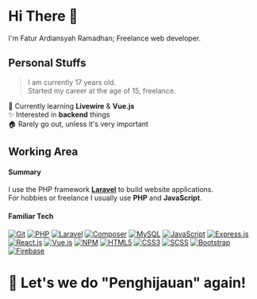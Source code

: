 # Hi There :wave: 

I'm Fatur Ardiansyah Ramadhan; Freelance web developer.

## Personal Stuffs

> I am currently 17 years old.<br />
> Started my career at the age of 15, freelance.

:seedling: Currently learning **Livewire** & **Vue.js**<br />
:sparkles: Interested in **backend** things<br />
:house: Rarely go out, unless it's very important

## Working Area 

#### Summary

I use the PHP framework [**Laravel**](https://github.com/laravel/laravel) to build website applications.<br />
For hobbies or freelance I usually use **PHP** and **JavaScript**.

#### Familiar Tech
[![Git](https://img.shields.io/badge/Git-%23f34f29?style=flat-square&logoColor=%23FFF&logo=git)](https://git-scm.com/)
[![PHP](https://img.shields.io/badge/PHP-%238892BF?style=flat-square&logoColor=%23FFF&logo=php)](https://www.php.net/)
[![Laravel](https://img.shields.io/badge/Laravel-%238892BF?style=flat-square&logoColor=%23FFF&logo=laravel)](https://laravel.com/)
[![Composer](https://img.shields.io/badge/Composer-%23FFF?style=flat-square&logoColor=%23222&logo=composer)](https://getcomposer.org/)
[![MySQL](https://img.shields.io/badge/MySQL-%2300758F?style=flat-square&logoColor=%23FFF&logo=mysql)](https://www.mysql.com/)
[![JavaScript](https://img.shields.io/badge/JavaScript-%23f0db4f?style=flat-square&logoColor=%23333&logo=javascript)](https://www.javascript.com/)
[![Express.js](https://img.shields.io/badge/Express.js-%23404d59?&style=flat-square&logoColor=%23FFF&logo=express)](https://expressjs.com/)
[![React.js](https://img.shields.io/badge/React.js-%23404d59?&style=flat-square&logoColor=%23FFF&logo=react)](https://reactjs.org/)
[![Vue.js](https://img.shields.io/badge/vue.js-%23404d59?&style=flat-square&logoColor=%23FFF&logo=vuejs)](https://vuejs.org/)
[![NPM](https://img.shields.io/badge/npm-%23FFFFFF?style=flat-square&logoColor=%23FFF&logo=npm)](https://www.npmjs.com/)
[![HTML5](https://img.shields.io/badge/HTML5-%23e34c26?style=flat-square&logoColor=%23FFF&logo=html5)](https://developer.mozilla.org/en-US/docs/Glossary/HTML5)
[![CSS3](https://img.shields.io/badge/CSS3-%23264de4?style=flat-square&logoColor=%23FFF&logo=css3)](https://developer.mozilla.org/en-US/docs/Web/CSS)
[![SCSS](https://img.shields.io/badge/SCSS-%23E0A3C2?style=flat-square&logoColor=%23333&logo=sass)](https://sass-lang.com/)
[![Bootstrap](https://img.shields.io/badge/Bootstrap-%237952b3?style=flat-square&logoColor=%23FFF&logo=bootstrap)](https://getbootstrap.com/)
[![Firebase](https://img.shields.io/badge/Firebase-%23FFA611?style=flat-square&logoColor=%23FFF&logo=firebase)](https://firebase.google.com/)


# 🌲 Let's we do "Penghijauan" again!
